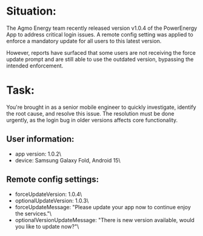 # Situation:
The Agmo Energy team recently released version v1.0.4 of the PowerEnergy App to address critical login issues. A remote config setting was applied to enforce a mandatory update for all users to this latest version.

However, reports have surfaced that some users are not receiving the force update prompt and are still able to use the outdated version, bypassing the intended enforcement.

# Task:
You're brought in as a senior mobile engineer to quickly investigate, identify the root cause, and resolve this issue. The resolution must be done urgently, as the login bug in older versions affects core functionality.

## User information:
- app version: 1.0.2\
- device: Samsung Galaxy Fold, Android 15\\

## Remote config settings:
- forceUpdateVersion: 1.0.4\
- optionalUpdateVersion: 1.0.3\
- forceUpdateMessage: "Please update your app now to continue enjoy the services."\
- optionalVersionUpdateMessage: "There is new version available, would you like to update now?"\
